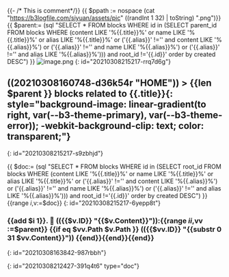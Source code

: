 {{- /* This is comment*/}}
{{ $ppath := nospace (cat "https://b3logfile.com/siyuan/assets/pic" ((randInt 1 32) | toString) ".png")}}
{{ $parent:= (sql "SELECT * FROM blocks WHERE id in (SELECT parent_id FROM blocks WHERE (content LIKE '%{{.title}}%' or name LIKE '%{{.title}}%' or alias LIKE '%{{.title}}%' or ('{{.alias}}' !='' and content LIKE '%{{.alias}}%') or ('{{.alias}}' !='' and name LIKE '%{{.alias}}%') or ('{{.alias}}' !='' and alias LIKE '%{{.alias}}%'))) and root_id !='{{.id}}' order by created DESC") }}
![image.png]({{$ppath}})
{: id="20210308215217-rrq7d6g"}

## ((20210308160748-d36k54r "HOME"))  >  {{len $parent }} blocks related to **{{.title}}**{: style="background-image: linear-gradient(to right, var(--b3-theme-primary), var(--b3-theme-error)); -webkit-background-clip: text; color: transparent;"}
{: id="20210308215217-s9zbhjd"}

{{ $doc:= (sql "SELECT * FROM blocks WHERE id in (SELECT root_id FROM blocks WHERE (content LIKE '%{{.title}}%' or name LIKE '%{{.title}}%' or alias LIKE '%{{.title}}%' or ('{{.alias}}' !='' and content LIKE '%{{.alias}}%') or ('{{.alias}}' !='' and name LIKE '%{{.alias}}%') or ('{{.alias}}' !='' and alias LIKE '%{{.alias}}%'))) and root_id !='{{.id}}' order by created DESC") }}
{{range $i,$v:=$doc}}
{: id="20210308215217-6yepp8t"}

### {{add $i 1}}. 📑 (({{$v.ID}} "{{$v.Content}}")):{{range $ii,$vv :=$parent}} {{if eq $vv.Path $v.Path }}   (({{$vv.ID}} "{{substr 0 31 $vv.Content}}")) {{end}}{{end}}{{end}}
{: id="20210308163842-987rbbh"}


{: id="20210308212427-391q4t6" type="doc"}
